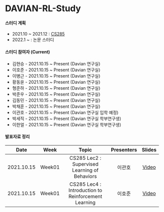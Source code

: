 # DAVIAN-RL-Study

#### 스터디 계획
- 2021.10 ~ 2021.12 : [CS285](http://rail.eecs.berkeley.edu/deeprlcourse-fa20/)
- 2022.1 ~          : 논문 스터디

#### 스터디 참여자 (Current)
- 김현승 - 2021.10.15 ~ Present (Davian 연구실)
- 이호준 - 2021.10.15 ~ Present (Davian 연구실)
- 이병근 - 2021.10.15 ~ Present (Davian 연구실)
- 황동윤 - 2021.10.15 ~ Present (Davian 연구실)
- 형준하 - 2021.10.15 ~ Present (Davian 연구실)
- 박준우 - 2021.10.15 ~ Present (Davian 연구실)
- 김동민 - 2021.10.15 ~ Present (Davian 연구실)
- 박채훈 - 2021.10.15 ~ Present (Davian 연구실)
- 이관호 - 2021.10.15 ~ Present (Davian 연구실 입학 예정)
- 박세직 - 2021.10.15 ~ Present (Davian 연구실 학부연구생)
- 이한얼 - 2021.10.15 ~ Present (Davian 연구실 학부연구생)

#### 발표자료 정리

|       Date       | Week | Topic | Presenters | Slides |
|:----------------:|:------:|:----------------------------------------:|:----------:|:------:|
| 2021.10.15 | Week01 | CS285 Lec2 : Supervised Learning of Behaviors | 이관호 | [Video](https://drive.google.com/file/d/1bEqvOItvovU-De7J0eXKw5-guxELlf0W/view?usp=sharing) |
| 2021.10.15 | Week01 | CS285 Lec4 : Introduction to Reinforcement Learning | 이호준 | [Video](https://drive.google.com/file/d/1NBXeAZZpj224r8iPgYQaZPtY6w8W5Ivy/view?usp=sharing) |
